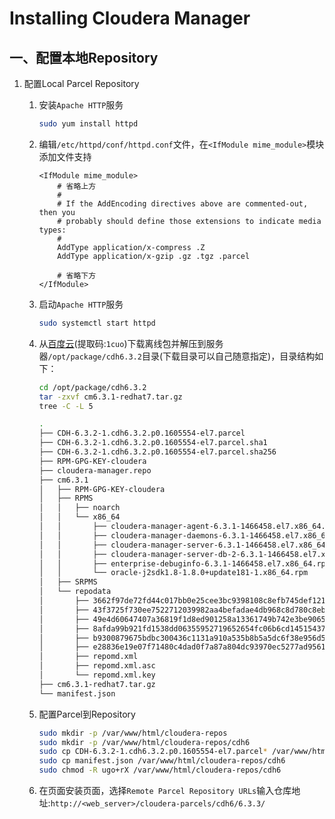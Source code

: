 # Installing Cloudera Manager

## 一、配置本地Repository

1. 配置Local Parcel Repository

   1. 安装`Apache HTTP`服务

      ```sh
      sudo yum install httpd
      ```

   2. 编辑`/etc/httpd/conf/httpd.conf`文件，在`<IfModule mime_module>`模块添加文件支持

      ```sh{8}
      <IfModule mime_module>
          # 省略上方
          #
          # If the AddEncoding directives above are commented-out, then you
          # probably should define those extensions to indicate media types:
          #
          AddType application/x-compress .Z
          AddType application/x-gzip .gz .tgz .parcel
      
          # 省略下方
      </IfModule>
      ```

   3. 启动`Apache HTTP`服务

      ```sh
      sudo systemctl start httpd
      ```

   4. 从[百度云](https://pan.baidu.com/s/1dpyhF6TRXaqryab6ZVVXfw)(提取码:`1cuo`)下载离线包并解压到服务器`/opt/package/cdh6.3.2`目录(下载目录可以自己随意指定)，目录结构如下：

      ```sh
      cd /opt/package/cdh6.3.2
      tar -zxvf cm6.3.1-redhat7.tar.gz
      tree -C -L 5
      ```
   
      ```sh
      .
      ├── CDH-6.3.2-1.cdh6.3.2.p0.1605554-el7.parcel
      ├── CDH-6.3.2-1.cdh6.3.2.p0.1605554-el7.parcel.sha1
      ├── CDH-6.3.2-1.cdh6.3.2.p0.1605554-el7.parcel.sha256
      ├── RPM-GPG-KEY-cloudera
      ├── cloudera-manager.repo
      ├── cm6.3.1
      │   ├── RPM-GPG-KEY-cloudera
      │   ├── RPMS
      │   │   ├── noarch
      │   │   └── x86_64
      │   │       ├── cloudera-manager-agent-6.3.1-1466458.el7.x86_64.rpm
      │   │       ├── cloudera-manager-daemons-6.3.1-1466458.el7.x86_64.rpm
      │   │       ├── cloudera-manager-server-6.3.1-1466458.el7.x86_64.rpm
      │   │       ├── cloudera-manager-server-db-2-6.3.1-1466458.el7.x86_64.rpm
      │   │       ├── enterprise-debuginfo-6.3.1-1466458.el7.x86_64.rpm
      │   │       └── oracle-j2sdk1.8-1.8.0+update181-1.x86_64.rpm
      │   ├── SRPMS
      │   └── repodata
      │       ├── 3662f97de72fd44c017bb0e25cee3bc9398108c8efb745def12130a69df2ecb2-filelists.sqlite.bz2
      │       ├── 43f3725f730ee7522712039982aa4befadae4db968c8d780c8eb15ae9872cd4d-primary.xml.gz
      │       ├── 49e4d60647407a36819f1d8ed901258a13361749b742e3be9065025ad31feb8e-filelists.xml.gz
      │       ├── 8afda99b921fd1538dd06355952719652654fc06b6cd14515437bda28376c03d-other.sqlite.bz2
      │       ├── b9300879675bdbc300436c1131a910a535b8b5a5dc6f38e956d51769b6771a96-primary.sqlite.bz2
      │       ├── e28836e19e07f71480c4dad0f7a87a804dc93970ec5277ad95614e8ffcff0d58-other.xml.gz
      │       ├── repomd.xml
      │       ├── repomd.xml.asc
      │       └── repomd.xml.key
      ├── cm6.3.1-redhat7.tar.gz
      └── manifest.json
      ```
   
      

   5. 配置Parcel到Repository

      ```sh
      sudo mkdir -p /var/www/html/cloudera-repos
      sudo mkdir -p /var/www/html/cloudera-repos/cdh6
      sudo cp CDH-6.3.2-1.cdh6.3.2.p0.1605554-el7.parcel* /var/www/html/cloudera-repos/cdh6
      sudo cp manifest.json /var/www/html/cloudera-repos/cdh6
      sudo chmod -R ugo+rX /var/www/html/cloudera-repos/cdh6
      ```

   6. 在页面安装页面，选择`Remote Parcel Repository URLs`输入仓库地址:`http://<web_server>/cloudera-parcels/cdh6/6.3.3/`

